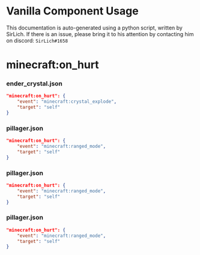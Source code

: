 # Vanilla Component Usage
This documentation is auto-generated using a python script, written by SirLich. If there is an issue, please bring it to his attention by contacting him on discord: `SirLich#1658`

# minecraft:on_hurt
### ender_crystal.json
```JSON
"minecraft:on_hurt": {
    "event": "minecraft:crystal_explode",
    "target": "self"
}
```

### pillager.json
```JSON
"minecraft:on_hurt": {
    "event": "minecraft:ranged_mode",
    "target": "self"
}
```

### pillager.json
```JSON
"minecraft:on_hurt": {
    "event": "minecraft:ranged_mode",
    "target": "self"
}
```

### pillager.json
```JSON
"minecraft:on_hurt": {
    "event": "minecraft:ranged_mode",
    "target": "self"
}
```

